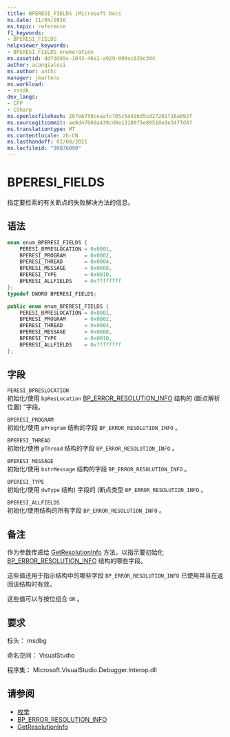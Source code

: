 ```yaml
---
title: BPERESI_FIELDS |Microsoft Docs
ms.date: 11/04/2016
ms.topic: reference
f1_keywords:
- BPERESI_FIELDS
helpviewer_keywords:
- BPERESI_FIELDS enumeration
ms.assetid: dd7dd89c-1043-46a1-a929-099cc039c344
author: acangialosi
ms.author: anthc
manager: jmartens
ms.workload:
- vssdk
dev_langs:
- CPP
- CSharp
ms.openlocfilehash: 287e6750ceaafc705c5d49bd5cd27201f16a692f
ms.sourcegitcommit: ae6d47b09a439cd0e13180f5e89510e3e347fd47
ms.translationtype: MT
ms.contentlocale: zh-CN
ms.lasthandoff: 02/08/2021
ms.locfileid: "99876090"
---
```

# <a name="bperesi_fields"></a>BPERESI_FIELDS
指定要检索的有关断点的失败解决方法的信息。

## <a name="syntax"></a>语法

```cpp
enum enum_BPERESI_FIELDS {
    PERESI_BPRESLOCATION = 0x0001,
    BPERESI_PROGRAM      = 0x0002,
    BPERESI_THREAD       = 0x0004,
    BPERESI_MESSAGE      = 0x0008,
    BPERESI_TYPE         = 0x0010,
    BPERESI_ALLFIELDS    = 0xffffffff
};
typedef DWORD BPERESI_FIELDS;
```

```csharp
public enum enum_BPERESI_FIELDS {
    PERESI_BPRESLOCATION = 0x0001,
    BPERESI_PROGRAM      = 0x0002,
    BPERESI_THREAD       = 0x0004,
    BPERESI_MESSAGE      = 0x0008,
    BPERESI_TYPE         = 0x0010,
    BPERESI_ALLFIELDS    = 0xffffffff
};
```

## <a name="fields"></a>字段
`PERESI_BPRESLOCATION`\
初始化/使用 `bpResLocation` [BP_ERROR_RESOLUTION_INFO](../../../extensibility/debugger/reference/bp-error-resolution-info.md) 结构的 (断点解析位置) "字段。

`BPERESI_PROGRAM`\
初始化/使用 `pProgram` 结构的字段 `BP_ERROR_RESOLUTION_INFO` 。

`BPERESI_THREAD`\
初始化/使用 `pThread` 结构的字段 `BP_ERROR_RESOLUTION_INFO` 。

`BPERESI_MESSAGE`\
初始化/使用 `bstrMessage` 结构的字段 `BP_ERROR_RESOLUTION_INFO` 。

`BPERESI_TYPE`\
初始化/使用 `dwType` 结构) 字段的 (断点类型 `BP_ERROR_RESOLUTION_INFO` 。

`BPERESI_ALLFIELDS`\
初始化/使用结构的所有字段 `BP_ERROR_RESOLUTION_INFO` 。

## <a name="remarks"></a>备注
作为参数传递给 [GetResolutionInfo](../../../extensibility/debugger/reference/idebugerrorbreakpointresolution2-getresolutioninfo.md) 方法，以指示要初始化 [BP_ERROR_RESOLUTION_INFO](../../../extensibility/debugger/reference/bp-error-resolution-info.md) 结构的哪些字段。

这些值还用于指示结构中的哪些字段 `BP_ERROR_RESOLUTION_INFO` 已使用并且在返回该结构时有效。

这些值可以与按位组合 `OR` 。

## <a name="requirements"></a>要求
标头： msdbg

命名空间： VisualStudio

程序集： Microsoft.VisualStudio.Debugger.Interop.dll

## <a name="see-also"></a>请参阅
- [枚举](../../../extensibility/debugger/reference/enumerations-visual-studio-debugging.md)
- [BP_ERROR_RESOLUTION_INFO](../../../extensibility/debugger/reference/bp-error-resolution-info.md)
- [GetResolutionInfo](../../../extensibility/debugger/reference/idebugerrorbreakpointresolution2-getresolutioninfo.md)
